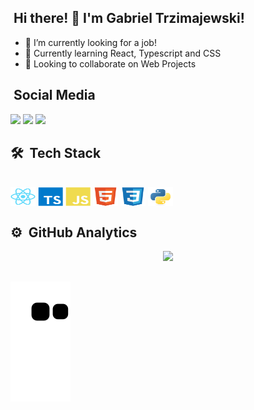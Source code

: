 ## &nbsp;Hi there! 👋 I'm Gabriel Trzimajewski!


- 🔭 I’m currently looking for a job!
- 🌱 Currently learning React, Typescript and CSS
- 👯 Looking to collaborate on Web Projects

## &nbsp;Social Media 
<div>
  <a href="https://www.linkedin.com/in/gabriel-trzimajewski" target="_blank"><img src="https://img.shields.io/badge/-LinkedIn-%230077B5?style=for-the-badge&logo=linkedin&logoColor=white" target="_blank"></a> 
  <a href="https://instagram.com/gabtrzimajewski" target="_blank"><img src="https://img.shields.io/badge/-Instagram-%23E4405F?style=for-the-badge&logo=instagram&logoColor=white" target="_blank"></a>
  <a href = "mailto:gabrieltrz2005@gmail.com"><img src="https://img.shields.io/badge/-Gmail-%23333?style=for-the-badge&logo=gmail&logoColor=white" target="_blank"></a>
</div>

## 🛠 &nbsp;Tech Stack
  <div style="display: inline_block"><br>
    <img align="center" alt="Sn0wye-React" height="30" width="40" src="https://raw.githubusercontent.com/devicons/devicon/master/icons/react/react-original.svg">
  <img align="center" alt="Sn0wye-Ts" height="30" width="40" src="https://raw.githubusercontent.com/devicons/devicon/master/icons/typescript/typescript-plain.svg">
    <img align="center" alt="Sn0wye-Js" height="30" width="40" src="https://raw.githubusercontent.com/devicons/devicon/master/icons/javascript/javascript-plain.svg">
  <img align="center" alt="Sn0wye-HTML" height="30" width="40" src="https://raw.githubusercontent.com/devicons/devicon/master/icons/html5/html5-original.svg">
  <img align="center" alt="Sn0wye-CSS" height="30" width="40" src="https://raw.githubusercontent.com/devicons/devicon/master/icons/css3/css3-original.svg">
  <img align="center" alt="Sn0wye-Python" height="30" width="40" src="https://raw.githubusercontent.com/devicons/devicon/master/icons/python/python-original.svg">
</div>

## ⚙️ &nbsp;GitHub Analytics
<div align="center">
  <img height="180em" src="https://github-readme-stats.vercel.app/api/top-langs/?username=Sn0wye&layout=compact&langs_count=7&theme=midnight-purple"/>
</div>
  
  ##
  
<div> 
  
  ![Snake animation](https://github.com/Sn0wye/Sn0wye/blob/output/github-contribution-grid-snake.svg)
  
</div>
